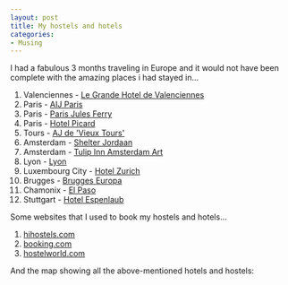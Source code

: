 ```yaml
---
layout: post
title: My hostels and hotels
categories:
- Musing
---
```


I had a fabulous 3 months traveling in Europe and it would not have been complete with the amazing places i had stayed in...

1. Valenciennes - [Le Grande Hotel de Valenciennes](http://www.grand-hotel-de-valenciennes.fr/)
2. Paris - [AIJ Paris](http://www.aijparis.com/framea.htm)
3. Paris - [Paris Jules Ferry](http://www.hihostels.com/dba/hostel020131.en.htm)
4. Paris - [Hotel Picard](http://www.france-hotel-guide.com/h75003picard.htm)
5. Tours - [AJ de 'Vieux Tours'](http://www.grouphostels.com/dba/hostel020028.en.htm)
6. Amsterdam - [Shelter Jordaan](http://www.shelter.nl/)
7. Amsterdam - [Tulip Inn Amsterdam Art](http://www.tulipinnamsterdamart.nl/)
8. Lyon - [Lyon](http://www.hihostels.com/dba/hostel020042.en.htm)
9. Luxembourg City - [Hotel Zurich](http://hotelzurich.lu/)
10. Brugges - [Brugges Europa](http://www.hihostels.com/dba/hostel008001.en.htm)
11. Chamonix - [El Paso](http://www.cantina.fr/gb/hotel.asp)
12. Stuttgart - [Hotel Espenlaub](http://www.booking.com/hotel/de/hotelespenlaub.en.html)

Some websites that I used to book my hostels and hotels...

1. [hihostels.com](http://www.hihostels.com/)
2. [booking.com](http://www.booking.com/)
3. [hostelworld.com](http://www.hostelworld.com/)

And the map showing all the above-mentioned hotels and hostels:  
